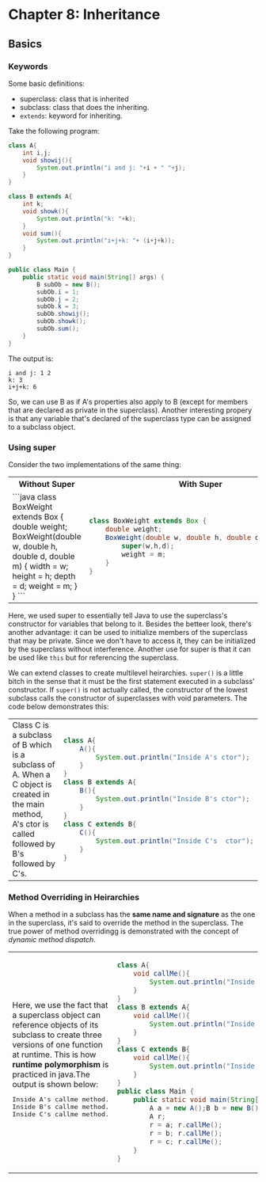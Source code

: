 # Chapter 8: Inheritance

## Basics

### Keywords
Some basic definitions:
* superclass: class that is inherited
* subclass: class that does the inheriting.
* `extends`: keyword for inheriting.

Take the following program:
```java
class A{
    int i,j;
    void showij(){
        System.out.println("i and j: "+i + " "+j);
    }
}

class B extends A{
    int k;
    void showk(){
        System.out.println("k: "+k);
    }
    void sum(){
        System.out.println("i+j+k: "+ (i+j+k));
    }
}

public class Main {
    public static void main(String[] args) {
        B subOb = new B();
        subOb.i = 1;
        subOb.j = 2;
        subOb.k = 3;
        subOb.showij();
        subOb.showk();
        subOb.sum();
    }
}
```
The output is:
```
i and j: 1 2
k: 3
i+j+k: 6
```

So, we can use B as if A's properties also apply to B (except for members that are declared as private in the superclass). Another interesting propery is that any variable that's declared of the superclass type can be assigned to a subclass object. 

### Using super
Consider the two implementations of the same thing:

<table>
<tr>
<th>Without Super</th>
<th>With Super</th>
</tr>
<tr>
<td>
```java
class BoxWeight extends Box {
    double weight;
    BoxWeight(double w, double h, double d, double m) {
        width = w;
        height = h;
        depth = d;
        weight = m;
    }
}
```
</td>
<td>

```java
class BoxWeight extends Box {
    double weight;
    BoxWeight(double w, double h, double d, double m) {
        super(w,h,d);
        weight = m;
    }
}
```

</td>
</tr>
</table>

Here, we used super to essentially tell Java to use the superclass's constructor for variables that belong to it. Besides the betteer look, there's another advantage: it can be used to initialize members of the superclass that may be private. Since we don't have to access it, they can be initialized by the superclass without interference. Another use for super is that it can be used like `this` but for referencing the superclass.

We can extend classes to create multilevel heirarchies. `super()` is a little bitch in the sense that it must be the first statement executed in a subclass' constructor. If `super()` is not actually called, the constructor of the lowest subclass calls the constructor of superclasses with void parameters. The code below demonstrates this:
<table>
<tr>
<td>
Class C is a subclass of B which is a subclass of A. When a C object is created in the main method, A's ctor is called followed by B's followed by C's. 
</td>
<td>

```java
class A{
    A(){
        System.out.println("Inside A's ctor");
    }
}
class B extends A{
    B(){
        System.out.println("Inside B's ctor");
    }
}
class C extends B{
    C(){
        System.out.println("Inside C's  ctor");
    }
}
```
</td>
</tr>
</table>


### Method Overriding in Heirarchies
When a method in a subclass has the **same name and signature** as the one in the superclass, it's said to override the method in the superclass. The true power of method overridingg is demonstrated with the concept of *dynamic method dispatch*.

<table>
<tr>
<td>
Here, we use the fact that a superclass object can reference objects of its subclass to create three versions of one function at runtime. This is how <b>runtime polymorphism</b> is practiced in java.The output is shown below:

<pre>
Inside A's callme method.
Inside B's callme method.
Inside C's callme method.
</pre>
</td>
<td>

```java
class A{
    void callMe(){
        System.out.println("Inside A's callme method.");
    }
}
class B extends A{
    void callMe(){
        System.out.println("Inside B's callme method.");
    }
}
class C extends B{
    void callMe(){
        System.out.println("Inside C's callme method.");
    }
}
public class Main {
    public static void main(String[] args) {
        A a = new A();B b = new B();C c = new C();
        A r;
        r = a; r.callMe();
        r = b; r.callMe();
        r = c; r.callMe();
    }
}
```
</td>
</tr>
</table>

